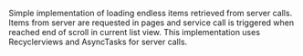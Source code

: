 

Simple implementation of loading endless items retrieved from server calls.
Items from server are requested in pages and service call is triggered when reached end of scroll in current list view.
This implementation uses Recyclerviews and AsyncTasks for server calls.

